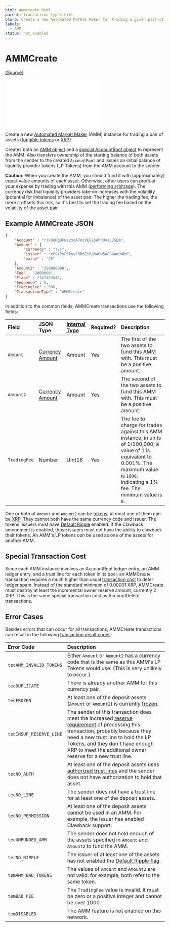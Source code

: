 ```yaml
---
html: ammcreate.html
parent: transaction-types.html
blurb: Create a new Automated Market Maker for trading a given pair of assets.
labels:
  - AMM
status: not_enabled
---
```

# AMMCreate
[[Source]](https://github.com/XRPLF/rippled/blob/develop/src/ripple/app/tx/impl/AMMCreate.cpp "Source")

<embed src="/snippets/_amm-disclaimer.md" />

Create a new [Automated Market Maker](../automated-market-makers.md) (AMM) instance for trading a pair of assets ([fungible tokens](https://xrpl.org/tokens.html) or [XRP](https://xrpl.org/xrp.html)).

Creates both an [AMM object](../ledger-object-types/amm.md) and a [special AccountRoot object](https://xrpl.org/accountroot.html#special-amm-accountroot-objects) to represent the AMM. Also transfers ownership of the starting balance of both assets from the sender to the created `AccountRoot` and issues an initial balance of liquidity provider tokens (LP Tokens) from the AMM account to the sender.

**Caution:** When you create the AMM, you should fund it with (approximately) equal-value amounts of each asset. Otherwise, other users can profit at your expense by trading with this AMM ([performing arbitrage](https://www.machow.ski/posts/an_introduction_to_automated_market_makers/#price-arbitrage)). The currency risk that liquidity providers take on increases with the volatility (potential for imbalance) of the asset pair. The higher the trading fee, the more it offsets this risk, so it's best to set the trading fee based on the volatility of the asset pair.


## Example AMMCreate JSON

```json
{
    "Account" : "rJVUeRqDFNs2xqA7ncVE6ZoAhPUoaJJSQm",
    "Amount" : {
        "currency" : "TST",
        "issuer" : "rP9jPyP5kyvFRb6ZiRghAGw5u8SGAmU4bd",
        "value" : "25"
    },
    "Amount2" : "250000000",
    "Fee" : "2000000",
    "Flags" : 2147483648,
    "Sequence" : 6,
    "TradingFee" : 500,
    "TransactionType" : "AMMCreate"
}
```

In addition to the common fields, AMMCreate transactions use the following fields:

| Field        | JSON Type           | [Internal Type][] | Required? | Description |
|:-------------|:--------------------|:------------------|:----------|:------------|
| `Amount`     | [Currency Amount][] | Amount            | Yes       | The first of the two assets to fund this AMM with. This must be a positive amount. |
| `Amount2`    | [Currency Amount][] | Amount            | Yes       | The second of the two assets to fund this AMM with. This must be a positive amount. |
| `TradingFee` | Number              | UInt16            | Yes       | The fee to charge for trades against this AMM instance, in units of 1/100,000; a value of 1 is equivalent to 0.001%. The maximum value is `1000`, indicating a 1% fee. The minimum value is `0`. |

One or both of `Amount` and `Amount2` can be [tokens](https://xrpl.org/tokens.html); at most one of them can be [XRP](https://xrpl.org/xrp.html). They cannot both have the same currency code and issuer. The tokens' issuers must have [Default Ripple](https://xrpl.org/rippling.html#the-default-ripple-flag) enabled. If the Clawback amendment is enabled, those issuers must not have the ability to clawback their tokens. An AMM's LP tokens _can_ be used as one of the assets for another AMM.

## Special Transaction Cost

Since each AMM instance involves an AccountRoot ledger entry, an AMM ledger entry, and a trust line for each token in its pool, an AMMCreate transaction requires a much higher than usual [transaction cost](https://xrpl.org/transaction-cost.html) to deter ledger spam. Instead of the standard minimum of 0.00001 XRP, AMMCreate must destroy at least the incremental owner reserve amount, currently 2 XRP. This is the same special transaction cost as AccountDelete transactions.

## Error Cases

Besides errors that can occur for all transactions, AMMCreate transactions can result in the following [transaction result codes](https://xrpl.org/transaction-results.html):

| Error Code          | Description                                  |
|:--------------------|:---------------------------------------------|
| `tecAMM_INVALID_TOKENS` | Either `Amount` or `Amount2` has a currency code that is the same as this AMM's LP Tokens would use. (This is very unlikely to occur.) |
| `tecDUPLICATE`      | There is already another AMM for this currency pair. |
| `tecFROZEN`         | At least one of the deposit assets (`Amount` or `Amount2`) is currently [frozen](https://xrpl.org/freezes.html). |
| `tecINSUF_RESERVE_LINE` | The sender of this transaction does meet the increased [reserve requirement](https://xrpl.org/reserves.html) of processing this transaction, probably because they need a new trust line to hold the LP Tokens, and they don't have enough XRP to meet the additional owner reserve for a new trust line. |
| `tecNO_AUTH`        | At least one of the deposit assets uses [authorized trust lines](https://xrpl.org/authorized-trust-lines.html) and the sender does not have authorization to hold that asset. |
| `tecNO_LINE`        | The sender does not have a trust line for at least one of the deposit assets. |
| `tecNO_PERMISSION`  | At least one of the deposit assets cannot be used in an AMM. For example, the issuer has enabled Clawback support. |
| `tecUNFUNDED_AMM`   | The sender does not hold enough of the assets specified in `Amount` and `Amount2` to fund the AMM. |
| `terNO_RIPPLE`      | The issuer of at least one of the assets has not enabled the [Default Ripple flag](https://xrpl.org/rippling.html#the-default-ripple-flag). |
| `temAMM_BAD_TOKENS` | The values of `Amount` and `Amount2` are not valid: for example, both refer to the same token. |
| `temBAD_FEE`        | The `TradingFee` value is invalid. It must be zero or a positive integer and cannot be over 1000. |
| `temDISABLED`       | The AMM feature is not enabled on this network. |

[Internal Type]: https://xrpl.org/serialization.html
[Currency Amount]: https://xrpl.org/basic-data-types.html#specifying-currency-amounts